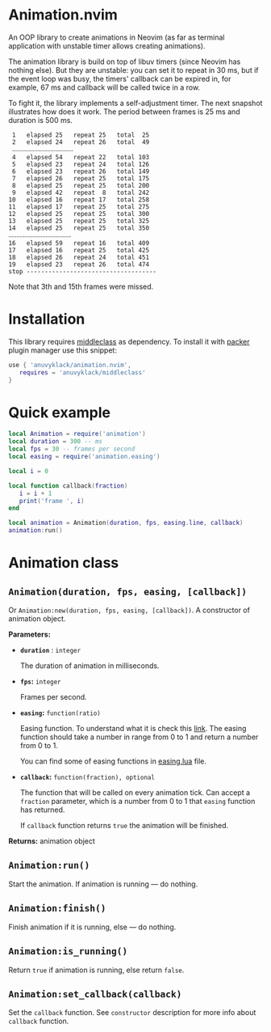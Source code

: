 # Animation.nvim

An OOP library to create animations in Neovim (as far as terminal application
with unstable timer allows creating animations).

The animation library is build on top of libuv timers (since Neovim has nothing
else). But they are unstable: you can set it to repeat in 30 ms, but if the
event loop was busy, the timers' callback can be expired in, for example, 67
ms and callback will be called twice in a row.

To fight it, the library implements a self-adjustment timer.  The next snapshot
illustrates how does it work.  The period between frames is 25 ms and duration
is 500 ms.

```
 1   elapsed 25   repeat 25   total  25
 2   elapsed 24   repeat 26   total  49
 ‧‧‧‧‧‧‧‧‧‧‧‧‧‧‧‧‧‧‧‧‧‧‧‧‧‧‧‧‧‧‧‧‧‧‧‧‧‧
 4   elapsed 54   repeat 22   total 103
 5   elapsed 23   repeat 24   total 126
 6   elapsed 23   repeat 26   total 149
 7   elapsed 26   repeat 25   total 175
 8   elapsed 25   repeat 25   total 200
 9   elapsed 42   repeat  8   total 242
10   elapsed 16   repeat 17   total 258
11   elapsed 17   repeat 25   total 275
12   elapsed 25   repeat 25   total 300
13   elapsed 25   repeat 25   total 325
14   elapsed 25   repeat 25   total 350
‧‧‧‧‧‧‧‧‧‧‧‧‧‧‧‧‧‧‧‧‧‧‧‧‧‧‧‧‧‧‧‧‧‧‧‧‧‧‧
16   elapsed 59   repeat 16   total 409
17   elapsed 16   repeat 25   total 425
18   elapsed 26   repeat 24   total 451
19   elapsed 23   repeat 26   total 474
stop ------------------------------------
```

Note that 3th and 15th frames were missed.


# Installation

This library requires [middleclass](https://github.com/anuvyklack/middleclass/tree/master)
as dependency. To install it with [packer](https://github.com/wbthomason/packer.nvim)
plugin manager use this snippet:

```lua
use { 'anuvyklack/animation.nvim', 
   requires = 'anuvyklack/middleclass'
}
```

# Quick example

```lua
local Animation = require('animation')
local duration = 300 -- ms
local fps = 30 -- frames per second
local easing = require('animation.easing')

local i = 0

local function callback(fraction)
   i = i + 1
   print('frame ', i)
end

local animation = Animation(duration, fps, easing.line, callback)
animation:run()
```

# Animation class

## `Animation(duration, fps, easing, [callback])`
Or `Animation:new(duration, fps, easing, [callback])`. A constructor of
animation object.

**Parameters:**

- **`duration`** : `integer`  

  The duration of animation in milliseconds.

- **`fps`:** `integer`  

  Frames per second.

- **`easing`:** `function(ratio)`  

  Easing function. To understand what it is check this [link](https://easings.net).
  The easing function should take a number in range from 0 to 1 and return
  a number from 0 to 1.

  You can find some of easing functions in [easing.lua]() file.

- **`callback`:** `function(fraction), optional`

  The function that will be called on every animation tick. Can accept
  a `fraction` parameter, which is a number from 0 to 1 that `easing` function
  has returned.

  If `callback` function returns `true` the animation will be finished.

**Returns:** animation object

## `Animation:run()`

Start the animation. If animation is running — do nothing.

## `Animation:finish()`

Finish animation if it is running, else — do nothing.

## `Animation:is_running()`

Return `true` if animation is running, else return `false`.

## `Animation:set_callback(callback)`

Set the `callback` function. See `constructor` description for more info about
`callback` function.
